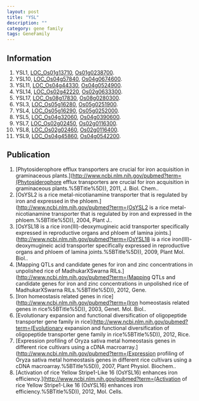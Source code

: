 ```yaml
---
layout: post
title: "YSL"
description: ""
category: gene family
tags: GeneFamily
---
```


## Information
1. YSL1, [LOC_Os01g13710](http://rice.plantbiology.msu.edu/cgi-bin/ORF_infopage.cgi?orf=LOC_Os01g13710), [Os01g0238700](http://rapdb.dna.affrc.go.jp/viewer/gbrowse_details/irgsp1?name=Os01g0238700).
2. YSL10, [LOC_Os04g57840](http://rice.plantbiology.msu.edu/cgi-bin/ORF_infopage.cgi?orf=LOC_Os04g57840), [Os04g0674600](http://rapdb.dna.affrc.go.jp/viewer/gbrowse_details/irgsp1?name=Os04g0674600).
3. YSL11, [LOC_Os04g44330](http://rice.plantbiology.msu.edu/cgi-bin/ORF_infopage.cgi?orf=LOC_Os04g44330), [Os04g0524900](http://rapdb.dna.affrc.go.jp/viewer/gbrowse_details/irgsp1?name=Os04g0524900).
4. YSL14, [LOC_Os02g42220](http://rice.plantbiology.msu.edu/cgi-bin/ORF_infopage.cgi?orf=LOC_Os02g42220), [Os02g0633300](http://rapdb.dna.affrc.go.jp/viewer/gbrowse_details/irgsp1?name=Os02g0633300).
5. YSL17, [LOC_Os08g17830](http://rice.plantbiology.msu.edu/cgi-bin/ORF_infopage.cgi?orf=LOC_Os08g17830), [Os08g0280300](http://rapdb.dna.affrc.go.jp/viewer/gbrowse_details/irgsp1?name=Os08g0280300).
6. YSL3, [LOC_Os05g16280](http://rice.plantbiology.msu.edu/cgi-bin/ORF_infopage.cgi?orf=LOC_Os05g16280), [Os05g0251900](http://rapdb.dna.affrc.go.jp/viewer/gbrowse_details/irgsp1?name=Os05g0251900).
7. YSL4, [LOC_Os05g16290](http://rice.plantbiology.msu.edu/cgi-bin/ORF_infopage.cgi?orf=LOC_Os05g16290), [Os05g0252000](http://rapdb.dna.affrc.go.jp/viewer/gbrowse_details/irgsp1?name=Os05g0252000).
8. YSL5, [LOC_Os04g32060](http://rice.plantbiology.msu.edu/cgi-bin/ORF_infopage.cgi?orf=LOC_Os04g32060), [Os04g0390600](http://rapdb.dna.affrc.go.jp/viewer/gbrowse_details/irgsp1?name=Os04g0390600).
9. YSL7, [LOC_Os02g02450](http://rice.plantbiology.msu.edu/cgi-bin/ORF_infopage.cgi?orf=LOC_Os02g02450), [Os02g0116300](http://rapdb.dna.affrc.go.jp/viewer/gbrowse_details/irgsp1?name=Os02g0116300).
10. YSL8, [LOC_Os02g02460](http://rice.plantbiology.msu.edu/cgi-bin/ORF_infopage.cgi?orf=LOC_Os02g02460), [Os02g0116400](http://rapdb.dna.affrc.go.jp/viewer/gbrowse_details/irgsp1?name=Os02g0116400).
11. YSL9, [LOC_Os04g45860](http://rice.plantbiology.msu.edu/cgi-bin/ORF_infopage.cgi?orf=LOC_Os04g45860), [Os04g0542200](http://rapdb.dna.affrc.go.jp/viewer/gbrowse_details/irgsp1?name=Os04g0542200).

## Publication
1. [Phytosiderophore efflux transporters are crucial for iron acquisition in graminaceous plants.](http://www.ncbi.nlm.nih.gov/pubmed?term=(Phytosiderophore efflux transporters are crucial for iron acquisition in graminaceous plants.%5BTitle%5D)), 2011, J. Biol. Chem..
2. [OsYSL2 is a rice metal-nicotianamine transporter that is regulated by iron and expressed in the phloem.](http://www.ncbi.nlm.nih.gov/pubmed?term=(OsYSL2 is a rice metal-nicotianamine transporter that is regulated by iron and expressed in the phloem.%5BTitle%5D)), 2004, Plant J..
3. [OsYSL18 is a rice iron(III)-deoxymugineic acid transporter specifically expressed in reproductive organs and phloem of lamina joints.](http://www.ncbi.nlm.nih.gov/pubmed?term=(OsYSL18 is a rice iron(III)-deoxymugineic acid transporter specifically expressed in reproductive organs and phloem of lamina joints.%5BTitle%5D)), 2009, Plant Mol. Biol..
4. [Mapping QTLs and candidate genes for iron and zinc concentrations in unpolished rice of MadhukarXSwarna RILs.](http://www.ncbi.nlm.nih.gov/pubmed?term=(Mapping QTLs and candidate genes for iron and zinc concentrations in unpolished rice of MadhukarXSwarna RILs.%5BTitle%5D)), 2012, Gene.
5. [Iron homeostasis related genes in rice](http://www.ncbi.nlm.nih.gov/pubmed?term=(Iron homeostasis related genes in rice%5BTitle%5D)), 2003, Genet. Mol. Biol..
6. [Evolutionary expansion and functional diversification of oligopeptide transporter gene family in rice](http://www.ncbi.nlm.nih.gov/pubmed?term=(Evolutionary expansion and functional diversification of oligopeptide transporter gene family in rice%5BTitle%5D)), 2012, Rice.
7. [Expression profiling of Oryza sativa metal homeostasis genes in different rice cultivars using a cDNA macroarray.](http://www.ncbi.nlm.nih.gov/pubmed?term=(Expression profiling of Oryza sativa metal homeostasis genes in different rice cultivars using a cDNA macroarray.%5BTitle%5D)), 2007, Plant Physiol. Biochem..
8. [Activation of rice Yellow Stripe1-Like 16 (OsYSL16) enhances iron efficiency.](http://www.ncbi.nlm.nih.gov/pubmed?term=(Activation of rice Yellow Stripe1-Like 16 (OsYSL16) enhances iron efficiency.%5BTitle%5D)), 2012, Mol. Cells.


